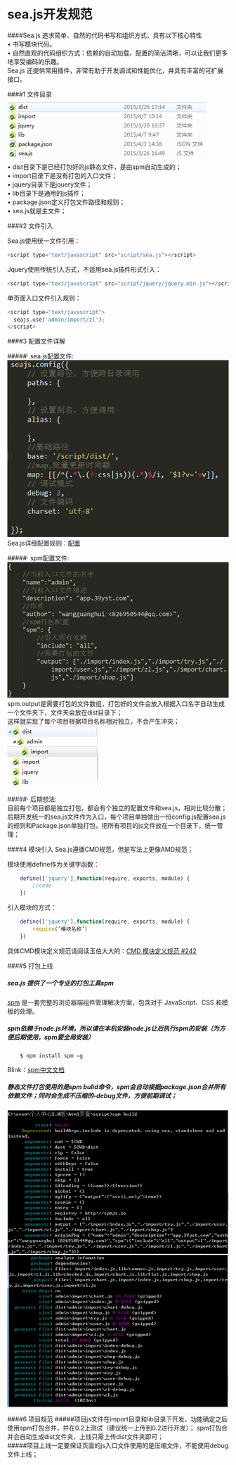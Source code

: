 
sea.js开发规范  
==============
####Sea.js 追求简单、自然的代码书写和组织方式，具有以下核心特性  
    •	书写模块代码。  
    •	自然直观的代码组织方式：依赖的自动加载、配置的简洁清晰，可以让我们更多地享受编码的乐趣。  
    Sea.js 还提供常用插件，非常有助于开发调试和性能优化，并具有丰富的可扩展接口。

####1  文件目录  
  ![文件整体目录](https://github.com/div-wang/Yscript/blob/lib/seajs/img/image001.png "文件整体目录")  
    •	dist目录下是已经打包好的js静态文件，是由spm自动生成的；  
    •	import目录下是没有打包的入口文件；  
    •	jquery目录下是jquery文件；  
    •	lib目录下是通用的js插件；  
    •	package.json定义打包文件路径和规则；  
    •	sea.js就是主文件；  

####2  文件引入  

  Sea.js使用统一文件引用：  
  ```javascript
  <script type="text/javascript" src="script/sea.js"></script>
  ```
  
  Jquery使用传统引入方式，不适用sea.js插件形式引入：
  ```javascript
  <script type="text/javascript" src="script/jquery/jquery.min.js"></script>
  ```
  
  单页面入口文件引入规则：
  ```javascript
  <script type="text/javascript">
	seajs.use('admin/import/zl');
  </script>
  ```
  
####3 	配置文件详解 

#####· sea.js配置文件:  
![sea.js配置文件](https://github.com/div-wang/Yscript/blob/lib/seajs/img/image002.png "sea.js配置文件")  
Sea.js详细配置规则：[配置](https://github.com/seajs/seajs/issues/262)  
	
#####· spm配置文件:
![spm配置文件](https://github.com/div-wang/Yscript/blob/lib/seajs/img/image003.png "spm配置文件") 
spm.output是需要打包的文件数组，打包好的文件会放入根据入口名字自动生成一个文件夹下，文件夹会放在dist目录下；  
这样就实现了每个项目根据项目名称相对独立，不会产生冲突；  
![spm打包文件路径](https://github.com/div-wang/Yscript/blob/lib/seajs/img/image004.png "spm打包文件路径")   
	
#####· 后期想法:  
目前每个项目都是独立打包，都会有个独立的配置文件和sea.js，相对比较分散；后期开发统一的sea.js文件作为入口，每个项目单独做出一份config.js配置sea.js 的规则和Package.json单独打包，把所有项目的js文件放在一个目录下，统一管理；

####4  模块引入
Sea.js遵循CMD规范，但是写法上更像AMD规范；  

模块使用define作为关键字函数：  
```javascript
	define(['jquery'],function(require, exports, module) {
		//code
	})
```

引入模块的方式：
```javascript
	define(['jquery'],function(require, exports, module) {
		require(’模块名称’）
	})
```
	
具体CMD模块定义规范请阅读玉伯大大的：[CMD 模块定义规范 #242](https://github.com/seajs/seajs/issues/242)  
	
####5  打包上线	
#####	sea.js 提供了一个专业的打包工具spm
[spm](https://github.com/spmjs/spm) 是一套完整的浏览器端组件管理解决方案，包含对于 JavaScript、CSS 和模板的处理。

#####	spm依赖于node.js环境，所以请在本机安装node.js让后执行spm的安装（为方便后期使用，spm要全局安装）
		$ npm install spm –g
Blink：[spm中文文档](http://sorrycc.gitbooks.io/spm-handbook/content/index.html)

#####	静态文件打包使用的是spm bulid命令，spm会自动根据package.json合并所有依赖文件；同时会生成不压缩的-debug文件，方便前期调试；
![spm bulid-1](https://github.com/div-wang/Yscript/blob/lib/seajs/img/image005.png "spm bulid-1")   
![spm bulid-2](https://github.com/div-wang/Yscript/blob/lib/seajs/img/image006.png "spm bulid-2")   
	
####6  项目规范	
#####项目js文件在import目录和lib目录下开发，功能确定之后使用spm打包合并，并在0.2上测试（建议统一上传到0.2进行开发）；
spm打包合并会自动生成dist文件夹，上线只需上传dist文件夹即可；  
#####项目上线一定要保证页面的js入口文件使用的是压缩文件，不能使用debug文件上线；
